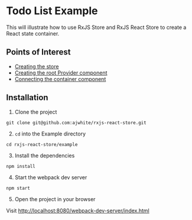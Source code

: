 # Todo List Example

This will illustrate how to use RxJS Store and RxJS React Store to create a React state container.

## Points of Interest
- [Creating the store](src/store.js)
- [Creating the root Provider component](src/index.js)
- [Connecting the container component](src/todoList.js)

## Installation

1. Clone the project
  ```
  git clone git@github.com:ajwhite/rxjs-react-store.git
  ```

2. `cd` into the Example directory
  ```
  cd rxjs-react-store/example
  ```

3. Install the dependencies
  ```
  npm install
  ```

4. Start the webpack dev server
  ```
  npm start
  ```

5. Open the project in your browser

  Visit [http://localhost:8080/webpack-dev-server/index.html](http://localhost:8080/webpack-dev-server/index.html)
